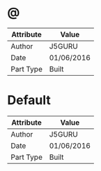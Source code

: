 # @
| Attribute | Value |
| ---  | ---     |
| Author | J5GURU |
| Date | 01/06/2016 |
| Part Type | Built |
# Default
| Attribute | Value |
| ---  | ---     |
| Author | J5GURU |
| Date | 01/06/2016 |
| Part Type | Built |
